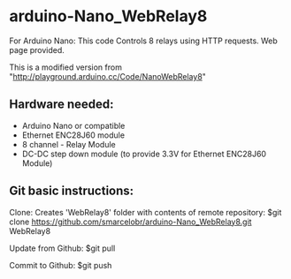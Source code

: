# arduino-Nano_WebRelay8

For Arduino Nano: This code Controls 8 relays using HTTP requests. Web page provided.

This is a modified version from "http://playground.arduino.cc/Code/NanoWebRelay8"

## Hardware needed:
 - Arduino Nano or compatible
 - Ethernet ENC28J60 module
 - 8 channel - Relay Module
 - DC-DC step down module (to provide 3.3V for Ethernet ENC28J60 Module)

## Git basic instructions:

Clone: Creates 'WebRelay8' folder with contents of remote repository:
  $git clone https://github.com/smarcelobr/arduino-Nano_WebRelay8.git WebRelay8

Update from Github:
  $git pull
  
Commit to Github:
  $git push

